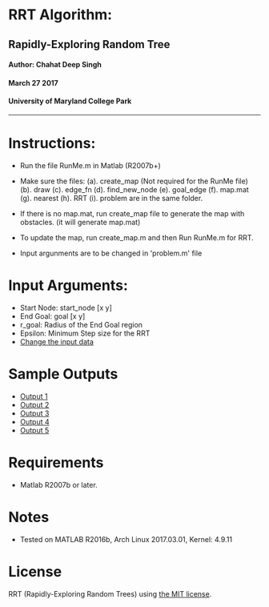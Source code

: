 # RRT Algorithm: 
## Rapidly-Exploring Random Tree

#### Author: Chahat Deep Singh
#### March 27 2017
#### University of Maryland College Park
 -----------------------------------
 
Instructions:
============
 - Run the file RunMe.m in Matlab (R2007b+)
 - Make sure the files:
 	(a). create_map (Not required for the RunMe file)
 	(b). draw
 	(c). edge_fn
 	(d). find_new_node
 	(e). goal_edge
 	(f). map.mat
 	(g). nearest
 	(h). RRT 
  (i). problem
 	are in the same folder.
 	
 - If there is no map.mat, run create_map file to generate
 	the map with obstacles. (it will generate map.mat)
 - To update the map, run create_map.m and then Run RunMe.m for RRT.
 - Input argunments are to be changed in 'problem.m' file

Input Arguments:
================
- Start Node: start_node [x y]
- End Goal: goal [x y]
- r_goal: Radius of the End Goal region
- Epsilon: Minimum Step size for the RRT
- [Change the input data](problem.m)


Sample Outputs
=======
- [Output 1](Output/p1.png)
- [Output 2](Output/p2.png)
- [Output 3](Output/p3.png)
- [Output 4](Output/p4.png)
- [Output 5](Output/p5.png)

Requirements
============
- Matlab R2007b or later.

Notes
=======
- Tested on MATLAB R2016b, Arch Linux 2017.03.01, Kernel: 4.9.11

License
============
RRT (Rapidly-Exploring Random Trees) using [the MIT license](LICENSE).
